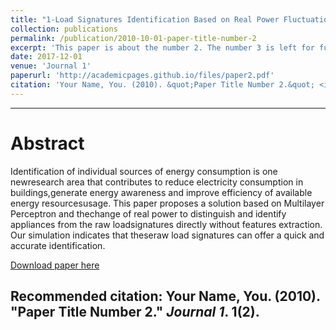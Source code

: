 ```yaml
---
title: "1-Load Signatures Identification Based on Real Power Fluctuations"
collection: publications
permalink: /publication/2010-10-01-paper-title-number-2
excerpt: 'This paper is about the number 2. The number 3 is left for future work.'
date: 2017-12-01
venue: 'Journal 1'
paperurl: 'http://academicpages.github.io/files/paper2.pdf'
citation: 'Your Name, You. (2010). &quot;Paper Title Number 2.&quot; <i>Journal 1</i>. 1(2).'
---
```

-------------
Abstract
=======
Identification of individual sources of energy consumption is one newresearch  area  that  contributes  to  reduce  electricity  consumption  in  buildings,generate energy awareness and improve efficiency of available energy resourcesusage.  This  paper  proposes  a  solution  based  on  Multilayer  Perceptron  and  thechange  of  real  power  to  distinguish  and  identify  appliances  from  the  raw  loadsignatures directly without features extraction. Our simulation indicates that theseraw load signatures can offer a quick and accurate identification.

[Download paper here](http://academicpages.github.io/files/paper2.pdf)

Recommended citation: Your Name, You. (2010). "Paper Title Number 2." <i>Journal 1</i>. 1(2).
-------------
